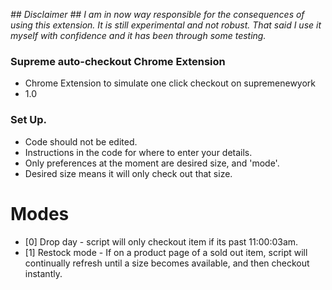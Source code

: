 *## Disclaimer ##
I am in now way responsible for the consequences of using this extension. It is still experimental and not robust. That said I use it myself with confidence and it has been through some testing.*

### **Supreme auto-checkout Chrome Extension** ###

* Chrome Extension to simulate one click checkout on supremenewyork
* 1.0

### Set Up. ###

* Code should not be edited.
* Instructions in the code for where to enter your details.
* Only preferences at the moment are desired size, and 'mode'.
* Desired size means it will only check out that size.

# Modes #
* [0] Drop day - script will only checkout item if its past 11:00:03am.
* [1] Restock mode - If on a product page of a sold out item, script will continually refresh until a size becomes available, and then checkout instantly.